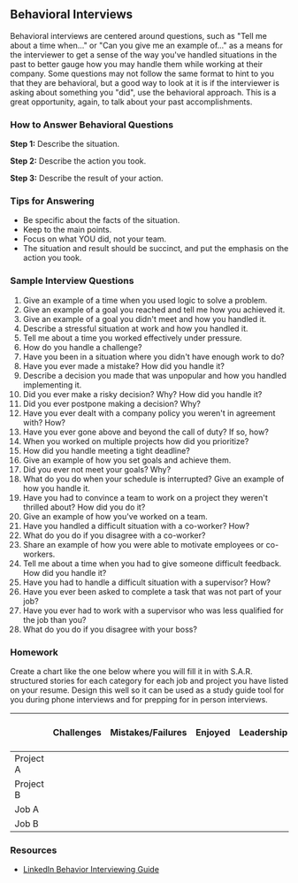 ## Behavioral Interviews
Behavioral interviews are centered around questions, such as "Tell me about a time when..." or "Can you give me an example of..." as a means for the interviewer to get a sense of the way you've handled situations in the past to better gauge how you may handle them while working at their company. Some questions may not follow the same format to hint to you that they are behavioral, but a good way to look at it is if the interviewer is asking about something you "did", use the behavioral approach. This is a great opportunity, again, to talk about your past accomplishments.

### How to Answer Behavioral Questions
**Step 1:** Describe the situation.

**Step 2:** Describe the action you took.

**Step 3:** Describe the result of your action.

### Tips for Answering
- Be specific about the facts of the situation.
- Keep to the main points.
- Focus on what YOU did, not your team.
- The situation and result should be succinct, and put the emphasis on the action you took.

### Sample Interview Questions
1. Give an example of a time when you used logic to solve a problem.
2. Give an example of a goal you reached and tell me how you achieved it.
3. Give an example of a goal you didn't meet and how you handled it.
4. Describe a stressful situation at work and how you handled it.
5. Tell me about a time you worked effectively under pressure.
6. How do you handle a challenge?
7. Have you been in a situation where you didn't have enough work to do?
8. Have you ever made a mistake? How did you handle it?
9. Describe a decision you made that was unpopular and how you handled implementing it.
10. Did you ever make a risky decision? Why? How did you handle it?
11. Did you ever postpone making a decision? Why?
12. Have you ever dealt with a company policy you weren't in agreement with? How?
13. Have you ever gone above and beyond the call of duty? If so, how?
14. When you worked on multiple projects how did you prioritize?
15. How did you handle meeting a tight deadline?
16. Give an example of how you set goals and achieve them.
17. Did you ever not meet your goals? Why?
18. What do you do when your schedule is interrupted? Give an example of how you handle it.
19. Have you had to convince a team to work on a project they weren't thrilled about? How did you do it?
20. Give an example of how you've worked on a team.
21. Have you handled a difficult situation with a co-worker? How?
22. What do you do if you disagree with a co-worker?
23. Share an example of how you were able to motivate employees or co-workers.
24. Tell me about a time when you had to give someone difficult feedback. How did you handle it?
25. Have you had to handle a difficult situation with a supervisor? How?
26. Have you ever been asked to complete a task that was not part of your job?
27. Have you ever had to work with a supervisor who was less qualified for the job than you?
28. What do you do if you disagree with your boss?

### Homework
Create a chart like the one below where you will fill it in with S.A.R. structured stories for each category for each job and project you have listed on your resume. Design this well so it can be used as a study guide tool for you during phone interviews and for prepping for in person interviews.

|           | Challenges                         | Mistakes/Failures                  | Enjoyed                                 | Leadership                          | Conflicts                         | What You'd Do Differently |
|-----------|------------------------------------|------------------------------------|-----------------------------------------|-------------------------------------|-----------------------------------|---------------------------|
| Project A |                                    |                                    |                                         |                                     |                                   |                           |
| Project B |                                    |                                    |                                         |                                     |                                   |                           |
| Job A     |                                    |                                    |                                         |                                     |                                   |                           |
| Job B     |                                    |                                    |                                         |                                     |                                   |                           |

### Resources
- [LinkedIn Behavior Interviewing Guide](https://drive.google.com/a/wecancodeit.org/file/d/14xgFAOZxIK74C_fPK5WmQ4nn5PxbsKja/view?usp=sharing)
